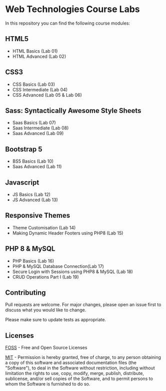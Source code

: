 # Web Technologies Course Labs

In this repository you can find the following course modules:

## HTML5 

* HTML Basics (Lab 01)
* HTML Advanced (Lab 02)

## CSS3
* CSS Basics (Lab 03)
* CSS Intermediate (Lab 04)
* CSS Advanced (Lab 05 & Lab 06)

## Sass: Syntactically Awesome Style Sheets
* Saas Basics (Lab 07)
* Saas Intermediate (Lab 08)
* Saas Advanced (Lab 09)

## Bootstrap 5
* BS5 Basics (Lab 10)
* Saas Advanced (Lab 11)

## Javascript
* JS Basics (Lab 12)
* JS Advanced (Lab 13)

## Responsive Themes
* Theme Customisation (Lab 14)
*  Making Dynamic Header Footers using PHP8 (Lab 15)


## PHP 8 & MySQL
* PHP Basics (Lab 16)
* PHP & MySQL Database Connection(Lab 17)
* Secure Login with Sessions using PHP8 & MySQL (Lab 18)
* CRUD Operations Part I (Lab 19)


## Contributing

Pull requests are welcome. For major changes, please open an issue first
to discuss what you would like to change.

Please make sure to update tests as appropriate.

## Licenses

[FOSS](https://freeopensourcesoftware.org/) - Free and Open Source Licenses

[MIT](https://choosealicense.com/licenses/mit/) - Permission is hereby granted, free of charge, to any person obtaining a copy
of this software and associated documentation files (the "Software"), to deal
in the Software without restriction, including without limitation the rights
to use, copy, modify, merge, publish, distribute, sublicense, and/or sell
copies of the Software, and to permit persons to whom the Software is
furnished to do so.
